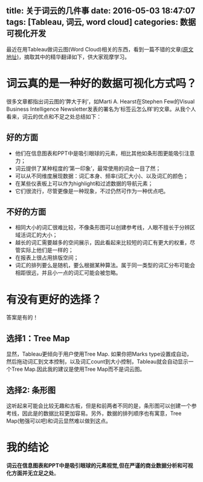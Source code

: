 title: 关于词云的几件事
date: 2016-05-03 18:47:07
tags: [Tableau, 词云, word cloud]
categories: 数据可视化开发
---

最近在用Tableau做词云图(Word Cloud)相关的东西，看到一篇不错的文章[(原文地址)](http://www.clearlyandsimply.com/clearly_and_simply/2015/03/word-clouds-with-tableau.html)，摘取其中的精华翻译如下，供大家观摩学习。


# 词云真的是一种好的数据可视化方式吗？
很多文章都指出词云图的‘弊大于利’，如Marti A. Hearst在Stephen Few的Visual Business Intelligence Newsletter发表的署名为‘标签云怎么样’的文章。从我个人看来，词云的优点和不足之处总结如下：
## 好的方面

* 他们在信息图表和PPT中是吸引眼球的元素，相比其他如条形图更能吸引注意力；
* 词云提供了某种程度的‘第一印象’，最常使用的词会一目了然；
* 可以从不同维度展现数据：词汇本身、频率(词汇大小)、以及词汇的颜色；
* 在某些仪表板上可以作为highlight和过滤数据的导航元素；
* 它们很流行，尽管更像是一种现象，不过仍然可作为一种优点吧。

## 不好的方面

* 相同大小的词汇很难比较，不像条形图可以创建参考线，人眼不擅长于分辨区域活词汇的大小；
* 越长的词汇需要越多的空间展示，因此看起来比较短的词汇有更大的权重，尽管实际上他们是一样的；
* 在报表上很占用排版空间；
* 词汇的排列要么是随机，要么根据某种算法。属于同一类型的词汇分布可能会相距很远，并且小一点的词汇可能会被忽略。

# 有没有更好的选择？
答案是有的！
## 选择1：Tree Map
显然，Tableau更倾向于用户使用Tree Map. 如果你把Marks type设置成自动，然后拖动词汇到文本控制，以及词汇count到大小控制，Tableau就会自动显示一个Tree Map.因此我的建议是使用Tree Map而不是词云图。

## 选择2: 条形图
这听起来可能会比较无趣和古板，但是和前两者不同的是，条形图可以创建一个参考线，因此是的数据比较更加容易。另外，数据的排列顺序也有寓意，Tree Map(勉强可以吧)和词云显然难以做到这点。
# 我的结论
**词云在信息图表和PPT中是吸引眼球的元素视觉,但在严谨的商业数据分析和可视化方面并无立足之处**。




